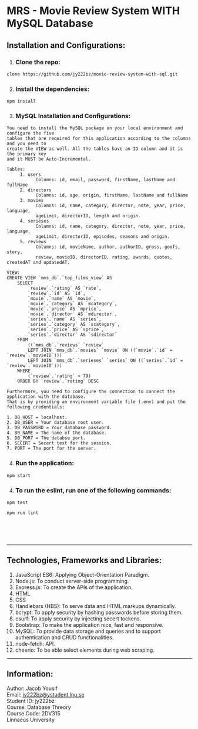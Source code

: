 # MRS - Movie Review System WITH MySQL Database
## Installation and Configurations:
1. ### Clone the repo:

~~~
clone https://github.com/jy222bz/movie-review-system-with-sql.git
~~~

2. ### Install the dependencies:
~~~
npm install
~~~

3. ### MySQL Installation and Configurations:
~~~
You need to install the MySQL package on your local environment and configure the five 
tables that are required for this application according to the columns and you need to
create the VIEW as well. All the tables have an ID column and it is the primary key
and it MUST be Auto-Incremental.

Tables:
     1. users 
           Columns: id, email, password, firstName, lastName and fullName
     2. directors
           Columns: id, age, origin, firstName, lastName and fullName 
     3. movies
           Columns: id, name, category, director, note, year, price, language, 
           ageLimit, directorID, length and origin.
     4. serieses
           Columns: id, name, category, director, note, year, price, language, 
           ageLimit, directorID, episodes, seasons and origin. 
     5. reviews
           Columns: id, movieName, author, authorID, gross, goofs, story, 
           review, movieID, directorID, rating, awards, quotes, createdAT and updatedAT.

VIEW:
CREATE VIEW `mms_db`.`top_films_view` AS
    SELECT 
        `review`.`rating` AS `rate`,
        `review`.`id` AS `id`,
        `movie`.`name` AS `movie`,
        `movie`.`category` AS `mcategory`,
        `movie`.`price` AS `mprice`,
        `movie`.`director` AS `mdirector`,
        `series`.`name` AS `series`,
        `series`.`category` AS `scategory`,
        `series`.`price` AS `sprice`,
        `series`.`director` AS `sdirector`
    FROM
        ((`mms_db`.`reviews` `review`
        LEFT JOIN `mms_db`.`movies` `movie` ON ((`movie`.`id` = `review`.`movieID`)))
        LEFT JOIN `mms_db`.`serieses` `series` ON ((`series`.`id` = `review`.`movieID`)))
    WHERE
        (`review`.`rating` > 79)
    ORDER BY `review`.`rating` DESC

Furthermore, you need to configure the connection to connect the application with the database. 
That is by providing an environment variable file (.env) and put the following credentials: 

1. DB_HOST = localhost.
2. DB_USER = Your database root user.
3. DB_PASSWORD = Your database password.
4. DB_NAME = The name of the database.
5. DB_PORT = The databse port.
6. SECERT = Secert text for the session.
7. PORT = The port for the server.
~~~

4. ### Run the application:
~~~
npm start
~~~
4. ### To run the eslint, run one of the following commands:
~~~
npm test
~~~
~~~
npm run lint
~~~
<br><br><br>
_____

## Technologies, Frameworks and Libraries:
1. JavaScript ES6: Applying Object-Orientation Paradigm.
2. Node.js: To conduct server-side programming.
3. Express.js: To create the APIs of the application.
4. HTML
5. CSS
6. Handlebars (HBS): To serve data and HTML markups dynamically.
7. bcrypt: To apply security by hashing passwords before storing them.
8. csurf: To apply security by injecting secert tockens.
9. Bootstrap: To make the application nice, fast and responsive.
10. MySQL: To provide data storage and queries and to support authentication and CRUD functionalities.
10. node-fetch:  API.
10. cheerio: To be able select elements during web scraping.

___

## Information:
Author: Jacob Yousif <br>
Email: jy222bz@ystudent.lnu.se <br>
Student ID: jy222bz <br>
Course: Database Threory <br>
Course Code: 2DV315 <br>
Linnaeus University <br>



